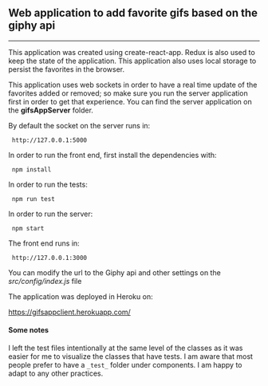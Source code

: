 ## Web application to add favorite gifs based on the giphy api
***

This application was created using create-react-app. 
Redux is also used to keep the state of the application.
This application also uses local storage to persist the favorites in the browser.

This application uses web sockets in order to have a real time update of the favorites added or removed; so make sure you run the server application first in order to get that experience. You can find the server application on the **gifsAppServer** folder.

By default the socket on the server runs in: 
```
 http://127.0.0.1:5000
```

In order to run the front end, first install the dependencies with:
```
 npm install
```

In order to run the tests:
```
 npm run test
```

In order to run the server:
```
 npm start
```

The front end runs in:
```
 http://127.0.0.1:3000
```

You can modify the url to the Giphy api and other settings on the *src/config/index.js* file


The application was deployed in Heroku on:

https://gifsappclient.herokuapp.com/

#### Some notes

I left the test files intentionally at the same level of the classes as it was easier for me to visualize the classes that have tests. I am aware that most people prefer to have a ```_test_``` folder under components. I am happy to adapt to any other practices.




